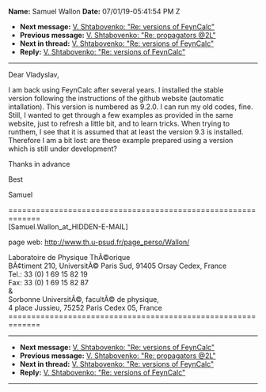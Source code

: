 **Name:** Samuel Wallon
**Date:** 07/01/19-05:41:54 PM Z

  - **Next message:** [V. Shtabovenko: "Re: versions of
    FeynCalc"](1516.html)
  - **Previous message:** [V. Shtabovenko: "Re: propagators
    @2L"](1514.html)
  - **Next in thread:** [V. Shtabovenko: "Re: versions of
    FeynCalc"](1516.html)
  - **Reply:** [V. Shtabovenko: "Re: versions of FeynCalc"](1516.html)

-----

Dear Vladyslav,  

I am back using FeynCalc after several years. I installed the stable  
version following the instructions of the github website (automatic  
intallation). This version is numbered as 9.2.0. I can run my old codes,
fine.  
Still, I wanted to get through a few examples as provided in the same  
website, just to refresh a little bit, and to learn tricks. When trying
to  
runthem, I see that it is assumed that at least the version 9.3 is
installed.  
Therefore I am a bit lost: are these example prepared using a version  
which is still under development?  

Thanks in advance  

Best  

Samuel  

\=============================================================  
[Samuel.Wallon_at_HIDDEN-E-MAIL]  

page web: <http://www.th.u-psud.fr/page_perso/Wallon/>  

Laboratoire de Physique ThÃ©orique  
BÃ¢timent 210, UniversitÃ© Paris Sud, 91405 Orsay Cedex, France  
Tel.: 33 (0) 1 69 15 82 19  
Fax: 33 (0) 1 69 15 82 87  
&  
Sorbonne UniversitÃ©, facultÃ© de physique,  
4 place Jussieu, 75252 Paris Cedex 05, France  
\=============================================================  

-----

  - **Next message:** [V. Shtabovenko: "Re: versions of
    FeynCalc"](1516.html)
  - **Previous message:** [V. Shtabovenko: "Re: propagators
    @2L"](1514.html)
  - **Next in thread:** [V. Shtabovenko: "Re: versions of
    FeynCalc"](1516.html)
  - **Reply:** [V. Shtabovenko: "Re: versions of FeynCalc"](1516.html)

-----

